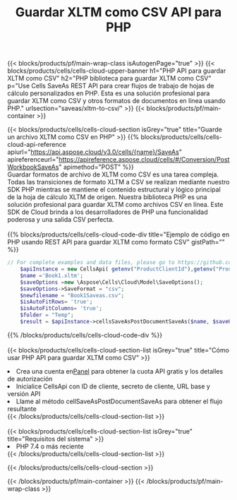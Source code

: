 ﻿---
title:  Guardar XLTM como CSV API para PHP
description:  API y SDK en la nube para Microsoft Excel y OpenOffice Calc. Convierta la hoja de cálculo a otro archivo de formato.
url: /sv/php/saveas/xltm-to-csv/
---
{{< blocks/products/pf/main-wrap-class isAutogenPage="true" >}}
{{< blocks/products/cells/cells-cloud-upper-banner h1="PHP API para guardar XLTM como CSV" h2="PHP biblioteca para guardar XLTM como CSV" p="Use Cells SaveAs REST API para crear flujos de trabajo de hojas de cálculo personalizados en PHP. Esta es una solución profesional para guardar XLTM como CSV y otros formatos de documentos en línea usando PHP." urlsection="saveas/xltm-to-csv/" >}}
{{< blocks/products/pf/main-container >}}

{{< blocks/products/cells/cells-cloud-section isGrey="true" title="Guarde un archivo XLTM como CSV en PHP" >}}
{{% blocks/products/cells/cells-cloud-api-reference apiurl="https://api.aspose.cloud/v3.0/cells/{name}/SaveAs" apireferenceurl="https://apireference.aspose.cloud/cells/#/Conversion/PostWorkbookSaveAs" apimethod="POST" %}}
<br/>
Guardar formatos de archivo de XLTM como CSV es una tarea compleja. Todas las transiciones de formato XLTM a CSV se realizan mediante nuestro SDK PHP mientras se mantiene el contenido estructural y lógico principal de la hoja de cálculo XLTM de origen. Nuestra biblioteca PHP es una solución profesional para guardar XLTM como archivos CSV en línea. Este SDK de Cloud brinda a los desarrolladores de PHP una funcionalidad poderosa y una salida CSV perfecta.
<br/>
<br/>
{{% blocks/products/cells/cells-cloud-code-div title="Ejemplo de código en PHP usando REST API para guardar XLTM como formato CSV" gistPath="" %}}
  
```php
// For complete examples and data files, please go to https://github.com/aspose-cells-cloud/aspose-cells-cloud-php/
    $apiInstance = new CellsApi( getenv("ProductClientId"),getenv("ProductClientSecret") );
    $name ='Book1.xltm';
    $saveOptions =new \Aspose\Cells\Cloud\Model\SaveOptions();
    $saveOptions->SaveFormat = "csv";
    $newfilename = "Book1Saveas.csv";
    $isAutoFitRows= 'true';
    $isAutoFitColumns= 'true';
    $folder = "Temp";
    $result = $apiInstance->cellsSaveAsPostDocumentSaveAs($name, $saveOptions, $newfilename,$isAutoFitRows, $isAutoFitColumns, $folder);
```
  
{{% /blocks/products/cells/cells-cloud-code-div %}}
<br/>
<br/>
{{< blocks/products/cells/cells-cloud-section-list isGrey="true" title="Cómo usar PHP API para guardar XLTM como CSV" >}}
<li> Crea una cuenta en<a href="https://dashboard.aspose.cloud/">Panel</a> para obtener la cuota API gratis y los detalles de autorización</li>
<li>Inicialice CellsApi con ID de cliente, secreto de cliente, URL base y versión API</li>
<li>Llame al método cellSaveAsPostDocumentSaveAs para obtener el flujo resultante</li>
{{< /blocks/products/cells/cells-cloud-section-list >}}
<br/>
<br/>
{{< blocks/products/cells/cells-cloud-section-list isGrey="true" title="Requisitos del sistema" >}}
<li>PHP 7.4 o más reciente</li>
{{< /blocks/products/cells/cells-cloud-section-list >}}

{{< /blocks/products/cells/cells-cloud-section >}}

{{< /blocks/products/pf/main-container >}}
{{< /blocks/products/pf/main-wrap-class >}}

